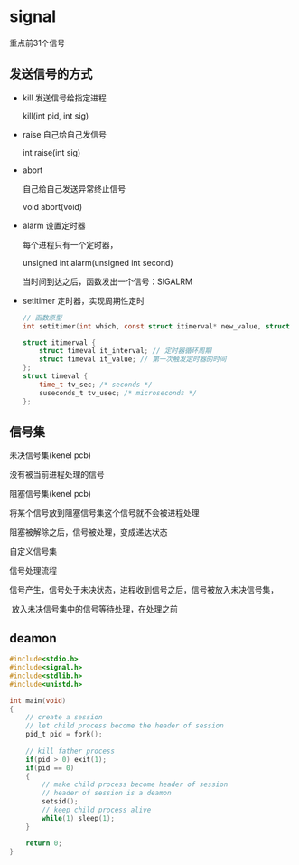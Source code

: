 # signal

重点前31个信号





## 发送信号的方式

- kill 发送信号给指定进程

  kill(int pid, int sig)

- raise 自己给自己发信号

  int raise(int sig)

- abort

  自己给自己发送异常终止信号

  void abort(void)

- alarm 设置定时器

  每个进程只有一个定时器，

  unsigned int alarm(unsigned int second)

  当时间到达之后，函数发出一个信号：SIGALRM

- setitimer 定时器，实现周期性定时

  ```c
  // 函数原型
  int setitimer(int which, const struct itimerval* new_value, struct itimerval* old_value);
  
  struct itimerval {
      struct timeval it_interval; // 定时器循环周期
      struct timeval it_value; // 第一次触发定时器的时间
  };
  struct timeval {
      time_t tv_sec; /* seconds */
      suseconds_t tv_usec; /* microseconds */
  };
  ```

## 信号集

未决信号集(kenel pcb)

没有被当前进程处理的信号

阻塞信号集(kenel pcb)

将某个信号放到阻塞信号集这个信号就不会被进程处理

阻塞被解除之后，信号被处理，变成递达状态

自定义信号集



信号处理流程

​	信号产生，信号处于未决状态，进程收到信号之后，信号被放入未决信号集，

​	放入未决信号集中的信号等待处理，在处理之前





## deamon

```c
#include<stdio.h>
#include<signal.h>
#include<stdlib.h>
#include<unistd.h>

int main(void)
{
	// create a session
	// let child process become the header of session
	pid_t pid = fork();
	
	// kill father process
	if(pid > 0) exit(1);
	if(pid == 0)
	{
		// make child process become header of session
		// header of session is a deamon
		setsid();
		// keep child process alive
		while(1) sleep(1);
	}

	return 0;
}
```

